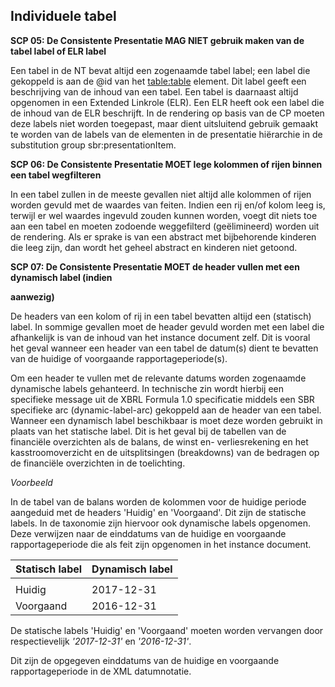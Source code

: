 ## Individuele tabel
**SCP 05: De Consistente Presentatie MAG NIET gebruik maken van de tabel label of ELR label**

Een tabel in de NT bevat altijd een zogenaamde tabel label; een label die gekoppeld is aan de @id van het <table:table> element. Dit label geeft een beschrijving van de inhoud van een tabel. Een tabel is daarnaast altijd opgenomen in een Extended Linkrole (ELR). Een ELR heeft ook een label die de inhoud van de ELR beschrijft. In de rendering op basis van de CP moeten deze labels niet worden toegepast, maar dient uitsluitend gebruik gemaakt te worden van de labels van de elementen in de presentatie hiërarchie in de substitution group sbr:presentationItem.

**SCP 06: De Consistente Presentatie MOET lege kolommen of rijen binnen een tabel wegfilteren**

In een tabel zullen in de meeste gevallen niet altijd alle kolommen of rijen worden gevuld met de waardes van feiten. Indien een rij en/of kolom leeg is, terwijl er wel waardes ingevuld zouden kunnen worden, voegt dit niets toe aan een tabel en moeten zodoende weggefilterd (geëlimineerd) worden uit de rendering. Als er sprake is van een abstract met bijbehorende kinderen die leeg zijn, dan wordt het geheel abstract en kinderen niet getoond.

**SCP 07: De Consistente Presentatie MOET de header vullen met een dynamisch label (indien**

**aanwezig)**

De headers van een kolom of rij in een tabel bevatten altijd een (statisch) label. In sommige gevallen moet de header gevuld worden met een label die afhankelijk is van de inhoud van het instance document zelf. Dit is vooral het geval wanneer een header van een tabel de datum(s) dient te bevatten van de huidige of voorgaande rapportageperiode(s).

Om een header te vullen met de relevante datums worden zogenaamde dynamische labels gehanteerd. In technische zin wordt hierbij een specifieke message uit de XBRL Formula 1.0 specificatie middels een SBR specifieke arc (dynamic-label-arc) gekoppeld aan de header van een tabel. Wanneer een dynamisch label beschikbaar is moet deze worden gebruikt in plaats van het statische label. Dit is het geval bij de tabellen van de financiële overzichten als de balans, de winst en- verliesrekening en het kasstroomoverzicht en de uitsplitsingen (breakdowns) van de bedragen op de financiële overzichten in de toelichting.

_Voorbeeld_

In de tabel van de balans worden de kolommen voor de huidige periode aangeduid met de headers 'Huidig' en 'Voorgaand'. Dit zijn de statische labels. In de taxonomie zijn hiervoor ook dynamische labels opgenomen. Deze verwijzen naar de einddatums van de huidige en voorgaande rapportageperiode die als feit zijn opgenomen in het instance document.

|**Statisch label** |**Dynamisch label**|
|-------------------|-------------------|
|                   |                   |
|Huidig             |2017-12-31         |
|Voorgaand          |2016-12-31         |

De statische labels 'Huidig' en 'Voorgaand' moeten worden vervangen door respectievelijk _'2017-12-31'_ en _'2016-12-31'_.

Dit zijn de opgegeven einddatums van de huidige en voorgaande rapportageperiode in de XML datumnotatie.
